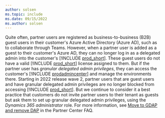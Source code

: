 ```yaml
---
author: solsen
ms.topic: include
ms.date: 09/15/2022
ms.author: solsen
---
```

Quite often, partner users are registered as business-to-business (B2B) guest users in their customer's Azure Active Directory (Azure AD), such as to collaborate through Teams. However, when a partner user is added as a guest to their customer's Azure AD, they can no longer log in as a delegated admin into the customer's [!INCLUDE [prod_short](prod_short.md)]. These guest users do not have a valid [!INCLUDE [prod_short](prod_short.md)] license assigned to them. But if the partner user has *granular delegated admin privileges*, they can access the customer's [!INCLUDE [prodadmincenter](prodadmincenter.md)] and manage the environments there. Starting in 2022 release wave 2, partner users that are guest users and have granular delegated admin privileges are no longer blocked from accessing [!INCLUDE [prod_short](prod_short.md)]. But we continue to consider it a best practice that customers do not invite partner users to their tenant as guests but ask them to set up granular delegated admin privileges, using the *Dynamics 365 administrator* role. For more information, see [Move to GDAP and remove DAP](/partner-center/gdap-faq#what-is-the-best-way-to-move-to-gdap-and-remove-dap-without-losing-access-to-azure-subscriptions-if-i-have-customers-with-azure) in the Partner Center FAQ.  
